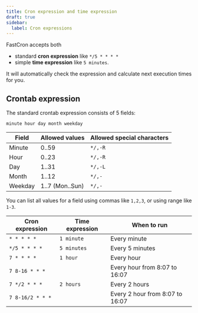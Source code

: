 ```yaml
---
title: Cron expression and time expression
draft: true
sidebar:
  label: Cron expressions
---
```


FastCron accepts both

- standard **cron expression** like `*/5 * * * *`
- simple **time expression** like `5 minutes`.

It will automatically check the expression and calculate next execution times for you.

## Crontab expression

The standard crontab expression consists of 5 fields:

```
minute hour day month weekday
```

| Field   | Allowed values  | Allowed special characters |
| ------- | --------------- | -------------------------- |
| Minute  | 0..59           | `*/,-R`                    |
| Hour    | 0..23           | `*/,-R`                    |
| Day     | 1..31           | `*/,-L`                    |
| Month   | 1..12           | `*/,-`                     |
| Weekday | 1..7 (Mon..Sun) | `*/,-`                     |

You can list all values for a field using commas like `1,2,3`, or using range like `1-3`.

| Cron expression | Time expression | When to run     |
| --------------- | --------------- | --------------- |
| `* * * * *`     | `1 minute`      | Every minute    |
| `*/5 * * * *`   | `5 minutes`     | Every 5 minutes |
| `7 * * * *`     | `1 hour`        | Every hour      |
| `7 8-16 * * *`     |        | Every hour from 8:07 to 16:07      |
| `7 */2 * * *`     | `2 hours`        | Every 2 hours      |
| `7 8-16/2 * * *`     |        | Every 2 hour from 8:07 to 16:07      |